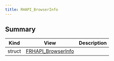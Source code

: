 ```yaml
---
title: RHAPI_BrowserInfo
---
```


## Summary
| Kind | View | Description |
|------|------|-------------|
|struct|[FRHAPI_BrowserInfo](/unreal-plugins/all/structfrhapi__browserinfo/#structFRHAPI__BrowserInfo)||
